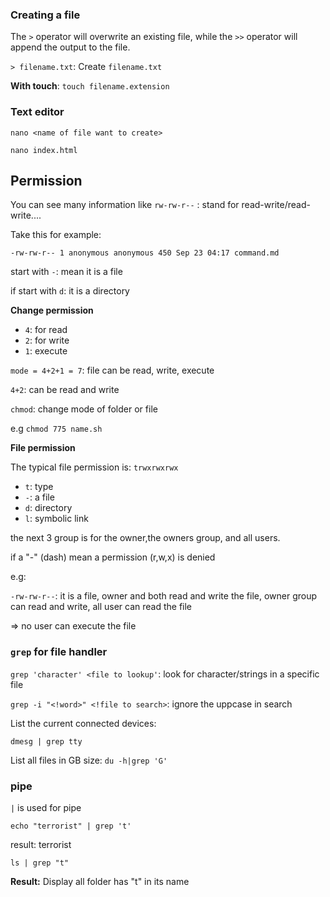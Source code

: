 ### Creating a file

The ``>`` operator will overwrite an existing file, while the ``>>`` operator will append the output to the file.

``> filename.txt``: Create ``filename.txt``

**With touch**: ``touch filename.extension``

### Text editor

```shell
nano <name of file want to create>
```

```shell
nano index.html
```

## Permission

You can see many information like ``rw-rw-r--`` : stand for read-write/read-write....

Take this for example:

```
-rw-rw-r-- 1 anonymous anonymous 450 Sep 23 04:17 command.md
```

start with ``-``: mean it is a file

if start with ``d``: it is a directory

**Change permission**

* ``4``: for read
* ``2``: for write
* ``1``: execute

``mode = 4+2+1 = 7``: file can be read, write, execute

``4+2``: can be read and write

``chmod``: change mode of folder or file

e.g ``chmod 775 name.sh``

**File permission**

The typical file permission is: ``trwxrwxrwx``

* ``t``: type
* ``-``: a file
* ``d``: directory
* ``l``: symbolic link

the next 3 group is for the owner,the owners group, and all users.

if a "-" (dash) mean a permission (r,w,x) is denied

e.g:

``-rw-rw-r--``: it is a file, owner and both read and write the file, owner group can read and write, all user can read the file

=> no user can execute the file

### ``grep`` for file handler

``grep 'character' <file to lookup'``: look for character/strings in a specific file

``grep -i "<!word>" <!file to search>``: ignore the uppcase in search

List the current connected devices:

```shell
dmesg | grep tty
```

List all files in GB size: ``du -h|grep 'G'``

### pipe

``|`` is used for pipe

```shell
echo "terrorist" | grep 't'
```

result: terrorist

``ls | grep "t"``

**Result:** Display all folder has "t" in its name